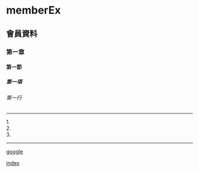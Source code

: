 # memberEx
## 會員資料
### 第一章
#### 第一節
##### 第一項
###### 第一行
<hr>
1.<br>
2.<br>
3.<br>
<hr>

[google](http://www.google.com)

[index](src/main/resources/static)
